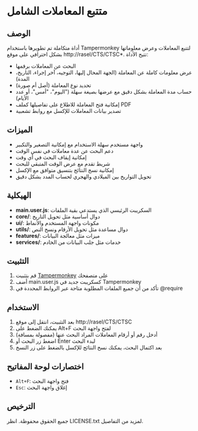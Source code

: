 # متتبع المعاملات الشامل

## الوصف
أداة متكاملة تم تطويرها باستخدام Tampermonkey لتتبع المعاملات وعرض معلوماتها بشكل احترافي على موقع http://rasel/CTS/CTSC*. تتيح الأداة:

* البحث عن المعاملات برقمها
* عرض معلومات كاملة عن المعاملة (الجهة المحال إليها، التوجيه، آخر إجراء، التاريخ، المدة)
* تحديد نوع المعاملة (أصل أم صورة)
* حساب مدة المعاملة بشكل دقيق مع عرضها بصيغة سهلة ("اليوم"، "أمس"، أو عدد الأيام)
* إمكانية فتح المعاملة للاطلاع على تفاصيلها كملف PDF
* تصدير بيانات المعاملات للإكسل مع روابط تشعبية

## الميزات
* واجهة مستخدم سهلة الاستخدام مع إمكانية التصغير والتكبير
* دعم البحث عن عدة معاملات في نفس الوقت
* إمكانية إيقاف البحث في أي وقت
* شريط تقدم مع عرض الوقت المتبقي للبحث
* إمكانية نسخ النتائج بتنسيق متوافق مع الإكسل
* تحويل التواريخ بين الميلادي والهجري لحساب المدد بشكل دقيق

## الهيكلية
* **main.user.js**: السكريبت الرئيسي الذي يستدعي بقية الملفات
* **core/**: دوال أساسية مثل تحويل التاريخ
* **ui/**: مكونات واجهة المستخدم والأنماط
* **utils/**: دوال مساعدة مثل تحويل الأرقام ونسخ النص
* **features/**: ميزات مثل معالجة البيانات
* **services/**: خدمات مثل جلب البيانات من الخادم

## التثبيت
1. قم بتثبيت [Tampermonkey](https://www.tampermonkey.net/) على متصفحك
2. أضف main.user.js كسكريبت جديد في Tampermonkey
3. تأكد من أن جميع الملفات المطلوبة متاحة عبر الروابط المحددة في @require

## الاستخدام
1. بعد التثبيت، انتقل إلى موقع http://rasel/CTS/CTSC
2. يمكنك الضغط على Alt+F لفتح واجهة البحث
3. أدخل رقم أو أرقام المعاملات المراد البحث عنها (مفصولة بمسافة)
4. اضغط زر البحث أو Enter لبدء البحث
5. بعد اكتمال البحث، يمكنك نسخ النتائج للإكسل بالضغط على زر النسخ

## اختصارات لوحة المفاتيح
* `Alt+F`: فتح واجهة البحث
* `Esc`: إغلاق واجهة البحث

## الترخيص
جميع الحقوق محفوظة. انظر LICENSE.txt لمزيد من التفاصيل.
